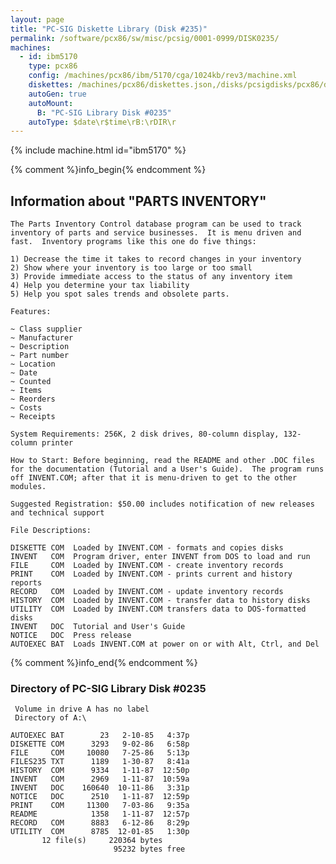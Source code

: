 ```yaml
---
layout: page
title: "PC-SIG Diskette Library (Disk #235)"
permalink: /software/pcx86/sw/misc/pcsig/0001-0999/DISK0235/
machines:
  - id: ibm5170
    type: pcx86
    config: /machines/pcx86/ibm/5170/cga/1024kb/rev3/machine.xml
    diskettes: /machines/pcx86/diskettes.json,/disks/pcsigdisks/pcx86/diskettes.json
    autoGen: true
    autoMount:
      B: "PC-SIG Library Disk #0235"
    autoType: $date\r$time\rB:\rDIR\r
---
```


{% include machine.html id="ibm5170" %}

{% comment %}info_begin{% endcomment %}

## Information about "PARTS INVENTORY"

    The Parts Inventory Control database program can be used to track
    inventory of parts and service businesses.  It is menu driven and
    fast.  Inventory programs like this one do five things:
    
    1) Decrease the time it takes to record changes in your inventory
    2) Show where your inventory is too large or too small
    3) Provide immediate access to the status of any inventory item
    4) Help you determine your tax liability
    5) Help you spot sales trends and obsolete parts.
    
    Features:
    
    ~ Class supplier
    ~ Manufacturer
    ~ Description
    ~ Part number
    ~ Location
    ~ Date
    ~ Counted
    ~ Items
    ~ Reorders
    ~ Costs
    ~ Receipts
    
    System Requirements: 256K, 2 disk drives, 80-column display, 132-
    column printer
    
    How to Start: Before beginning, read the README and other .DOC files
    for the documentation (Tutorial and a User's Guide).  The program runs
    off INVENT.COM; after that it is menu-driven to get to the other
    modules.
    
    Suggested Registration: $50.00 includes notification of new releases
    and technical support
    
    File Descriptions:
    
    DISKETTE COM  Loaded by INVENT.COM - formats and copies disks
    INVENT   COM  Program driver, enter INVENT from DOS to load and run
    FILE     COM  Loaded by INVENT.COM - create inventory records
    PRINT    COM  Loaded by INVENT.COM - prints current and history reports
    RECORD   COM  Loaded by INVENT.COM - update inventory records
    HISTORY  COM  Loaded by INVENT.COM - transfer data to history disks
    UTILITY  COM  Loaded by INVENT.COM transfers data to DOS-formatted disks
    INVENT   DOC  Tutorial and User's Guide
    NOTICE   DOC  Press release
    AUTOEXEC BAT  Loads INVENT.COM at power on or with Alt, Ctrl, and Del
{% comment %}info_end{% endcomment %}


### Directory of PC-SIG Library Disk #0235

     Volume in drive A has no label
     Directory of A:\

    AUTOEXEC BAT        23   2-10-85   4:37p
    DISKETTE COM      3293   9-02-86   6:58p
    FILE     COM     10080   7-25-86   5:13p
    FILES235 TXT      1189   1-30-87   8:41a
    HISTORY  COM      9334   1-11-87  12:50p
    INVENT   COM      2969   1-11-87  10:59a
    INVENT   DOC    160640  10-11-86   3:31p
    NOTICE   DOC      2510   1-11-87  12:59p
    PRINT    COM     11300   7-03-86   9:35a
    README            1358   1-11-87  12:57p
    RECORD   COM      8883   6-12-86   8:29p
    UTILITY  COM      8785  12-01-85   1:30p
           12 file(s)     220364 bytes
                           95232 bytes free
